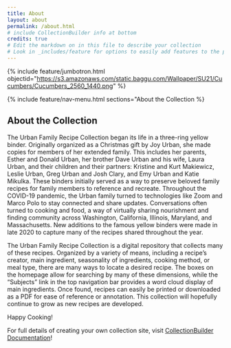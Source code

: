 ```yaml
---
title: About
layout: about
permalink: /about.html
# include CollectionBuilder info at bottom
credits: true
# Edit the markdown on in this file to describe your collection
# Look in _includes/feature for options to easily add features to the page
---
```


{% include feature/jumbotron.html objectid="https://s3.amazonaws.com/static.baggu.com/Wallpaper/SU21/Cucumbers/Cucumbers_2560_1440.png" %}

{% include feature/nav-menu.html sections="About the Collection %}

## About the Collection

The Urban Family Recipe Collection began its life in a three-ring yellow binder. Originally organized as a Christmas gift by Joy Urban, she made copies for members of her extended family. This includes her parents, Esther and Donald Urban, her brother Dave Urban and his wife, Laura Urban, and their children and their partners: Kristine and Kurt Makiewicz, Leslie Urban, Greg Urban and Josh Clary, and Emy Urban and Katie Mikulka. These binders initially served as a way to preserve beloved family recipes for family members to reference and recreate. Throughout the COVID-19 pandemic, the Urban family turned to technologies like Zoom and Marco Polo to stay connected and share updates. Conversations often turned to cooking and food, a way of virtually sharing nourishment and finding community across Washington, California, Illinois, Maryland, and Massachusetts. New additions to the famous yellow binders were made in late 2020 to capture many of the recipes shared throughout the year. 

The Urban Family Recipe Collection is a digital repository that collects many of these recipes. Organized by a variety of means, including a recipe’s creator, main ingredient, seasonality of ingredients, cooking method, or meal type, there are many ways to locate a desired recipe. The boxes on the homepage allow for searching by many of these dimensions, while the “Subjects” link in the top navigation bar provides a word cloud display of main ingredients. Once found, recipes can easily be printed or downloaded as a PDF for ease of reference or annotation. This collection will hopefully continue to grow as new recipes are developed. 

Happy Cooking!

For full details of creating your own collection site, visit [CollectionBuilder Documentation](https://collectionbuilder.github.io/cb-docs/)!
